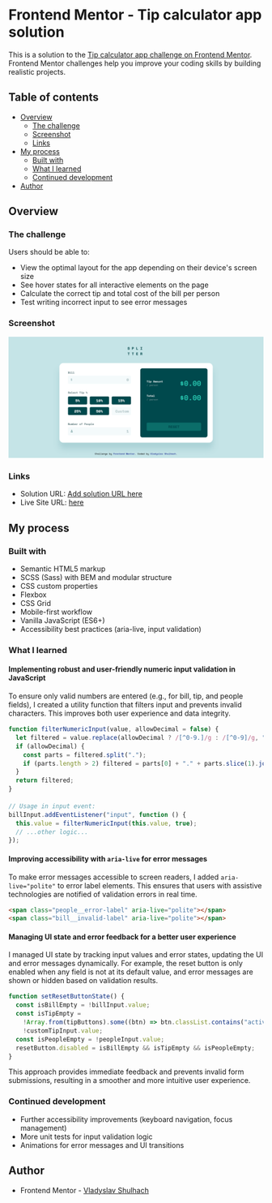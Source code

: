 # Frontend Mentor - Tip calculator app solution

This is a solution to the [Tip calculator app challenge on Frontend Mentor](https://www.frontendmentor.io/challenges/tip-calculator-app-ugJNGbJUX). Frontend Mentor challenges help you improve your coding skills by building realistic projects.

## Table of contents

- [Overview](#overview)
  - [The challenge](#the-challenge)
  - [Screenshot](#screenshot)
  - [Links](#links)
- [My process](#my-process)
  - [Built with](#built-with)
  - [What I learned](#what-i-learned)
  - [Continued development](#continued-development)
- [Author](#author)

## Overview

### The challenge

Users should be able to:

- View the optimal layout for the app depending on their device's screen size
- See hover states for all interactive elements on the page
- Calculate the correct tip and total cost of the bill per person
- Test writing incorrect input to see error messages

### Screenshot

![](./preview.png)

### Links

- Solution URL: [Add solution URL here](https://your-solution-url.com)
- Live Site URL: [here](https://tip-calculator-app-main-theta-six.vercel.app/)

## My process

### Built with

- Semantic HTML5 markup
- SCSS (Sass) with BEM and modular structure
- CSS custom properties
- Flexbox
- CSS Grid
- Mobile-first workflow
- Vanilla JavaScript (ES6+)
- Accessibility best practices (aria-live, input validation)

### What I learned

#### Implementing robust and user-friendly numeric input validation in JavaScript

To ensure only valid numbers are entered (e.g., for bill, tip, and people fields), I created a utility function that filters input and prevents invalid characters. This improves both user experience and data integrity.

```javascript
function filterNumericInput(value, allowDecimal = false) {
  let filtered = value.replace(allowDecimal ? /[^0-9.]/g : /[^0-9]/g, "");
  if (allowDecimal) {
    const parts = filtered.split(".");
    if (parts.length > 2) filtered = parts[0] + "." + parts.slice(1).join("");
  }
  return filtered;
}

// Usage in input event:
billInput.addEventListener("input", function () {
  this.value = filterNumericInput(this.value, true);
  // ...other logic...
});
```

#### Improving accessibility with `aria-live` for error messages

To make error messages accessible to screen readers, I added `aria-live="polite"` to error label elements. This ensures that users with assistive technologies are notified of validation errors in real time.

```html
<span class="people__error-label" aria-live="polite"></span>
<span class="bill__invalid-label" aria-live="polite"></span>
```

#### Managing UI state and error feedback for a better user experience

I managed UI state by tracking input values and error states, updating the UI and error messages dynamically. For example, the reset button is only enabled when any field is not at its default value, and error messages are shown or hidden based on validation results.

```javascript
function setResetButtonState() {
  const isBillEmpty = !billInput.value;
  const isTipEmpty =
    !Array.from(tipButtons).some((btn) => btn.classList.contains("active")) &&
    !customTipInput.value;
  const isPeopleEmpty = !peopleInput.value;
  resetButton.disabled = isBillEmpty && isTipEmpty && isPeopleEmpty;
}
```

This approach provides immediate feedback and prevents invalid form submissions, resulting in a smoother and more intuitive user experience.

### Continued development

- Further accessibility improvements (keyboard navigation, focus management)
- More unit tests for input validation logic
- Animations for error messages and UI transitions

## Author

- Frontend Mentor - [Vladyslav Shulhach](https://www.frontendmentor.io/profile/vladyslav-shulhach)
